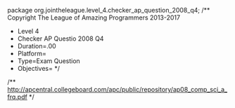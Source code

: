 package org.jointheleague.level_4.checker_ap_question_2008_q4;
/** Copyright The League of Amazing Programmers 2013-2017
 *    Level 4
 *    Checker AP Questio 2008 Q4
 *    Duration=.00
 *    Platform=
 *    Type=Exam Question
 *    Objectives=
*/

/**
http://apcentral.collegeboard.com/apc/public/repository/ap08_comp_sci_a_frq.pdf
*/